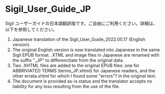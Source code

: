 # Sigil_User_Guide_JP
Sigil ユーザーガイドの日本語翻訳版です。ご自由にご利用ください。詳細は、以下を参照してください。
1. Japanese translation of the Sigil_User_Guide_2022.05.17 (English version).
2. The original English version is now translated into Japanese in the same Sigil EPUB format.  .XTML and image files in Japanese are renamed with the suffix "_JP" to differenctiate from the original data.
3. Two .XHTML files are added to the original EPUB files: one for ABBRIVIATED TERMS (terms_JP.xhtml) for Japanese readers, and the other errata.xhtml for which I found some "errors"? in the original text.
4. The document is provided as-is status and the translator accepts no liability for any loss resulting from the use of the file.
